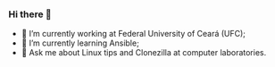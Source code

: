 ### Hi there 👋


- 🔭 I’m currently working at Federal University of Ceará (UFC);
- 🌱 I’m currently learning Ansible;
- 💬 Ask me about Linux tips and Clonezilla at computer laboratories.
